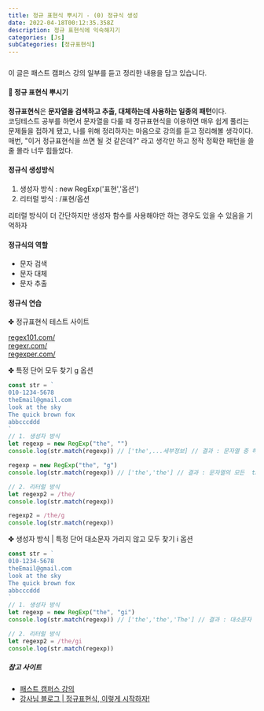 ```yaml
---
title: 정규 표현식 뿌시기 - (0) 정규식 생성
date: 2022-04-18T00:12:35.358Z
description: 정규 표현식에 익숙해지기
categories: [Js]
subCategories: [정규표현식]
---
```


<h4 class="title"></h4>
<div class="tab bottom10"></div>
<h5 class="title"></h5>

이 글은 패스트 캠퍼스 강의 일부를 듣고 정리한 내용을 담고 있습니다.

<h4 class="title">🔨 정규 표현식 뿌시기</h4>

**정규표현식**은 **문자열을 검색하고 추출, 대체하는데 사용하는 일종의 패턴**이다.<br>코딩테스트 공부를 하면서 문자열을 다룰 때 정규표현식을 이용하면 매우 쉽게 풀리는 문제들을 접하게 됐고, 나를 위해 정리하자는 마음으로 강의를 듣고 정리해볼 생각이다. 매번, "이거 정규표현식을 쓰면 될 것 같은데?" 라고 생각만 하고 정작 정확한 패턴을 쓸 줄 몰라 너무 힘들었다.

<h4 class="title">정규식 생성방식</h4>

1. 생성자 방식 : new RegExp('표현','옵션')
2. 리터럴 방식 : /표현/옵션

리터럴 방식이 더 간단하지만 생성자 함수를 사용해야만 하는 경우도 있을 수 있음을 기억하자

<h4 class="title">정규식의 역할</h4>

- 문자 검색
- 문자 대체
- 문자 추출

<h4 class="title">정규식 연습</h4>

<div class="tab bottom10">✤ 정규표현식 테스트 사이트</div>

<a href="https://regex101.com/" target="_blank">regex101.com/</a>
<br>
<a href="https://regexr.com/" target="_blank">regexr.com/</a>
<br>
<a href="https://regexper.com/" target="_blank">regexper.com/</a>

<div class="tab bottom10">✤ 특정 단어 모두 찾기 <span class='bold'>g</span> 옵션</div>

```jsx
const str = `
010-1234-5678
theEmail@gmail.com
look at the sky
The quick brown fox
abbcccddd
`
// 1. 생성자 방식
let regexp = new RegExp("the", "")
console.log(str.match(regexp)) // ['the',...세부정보] // 결과 : 문자열 중 하나의 the에 대해서만 나온다

regexp = new RegExp("the", "g")
console.log(str.match(regexp)) // ['the','the'] // 결과 : 문자열의 모든  the를 가져온다.

// 2. 리터럴 방식
let regexp2 = /the/
console.log(str.match(regexp))

regexp2 = /the/g
console.log(str.match(regexp))
```

<div class="tab bottom10">✤ 생성자 방식 | 특정 단어 대소문자 가리지 않고 모두 찾기  <span class='bold'>i</span> 옵션</div>

```jsx
const str = `
010-1234-5678
theEmail@gmail.com
look at the sky
The quick brown fox
abbcccddd
`
// 1. 생성자 방식
let regexp = new RegExp("the", "gi")
console.log(str.match(regexp)) // ['the','the','The'] // 결과 : 대소문자 구분없이 모든 the에 대해서만 나온다

// 2. 리터럴 방식
let regexp2 = /the/gi
console.log(str.match(regexp))
```

<h5 class="title">참고 사이트</h5>

- <a href="https://fastcampus.co.kr/dev_online_frontend" target="_blank">패스트 캠퍼스 강의</a>
- <a href="https://heropy.blog/2018/10/28/regexp/" target="_blank">강사님 블로그 | 정규표현식, 이렇게 시작하자!</a>
